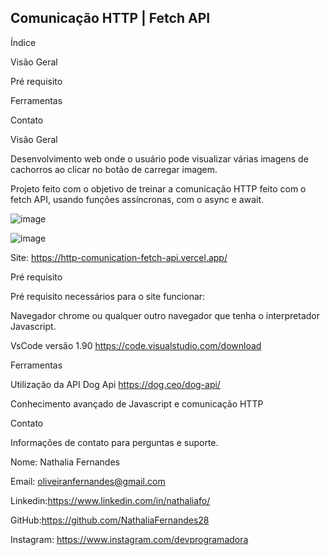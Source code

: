 ## Comunicação HTTP | Fetch API

Índice


Visão Geral

Pré requisito

Ferramentas

Contato



Visão Geral

Desenvolvimento web onde o usuário pode visualizar várias imagens de cachorros ao clicar no botão de carregar imagem.

Projeto feito com o objetivo de treinar a comunicação HTTP feito com o fetch API, usando funções assíncronas, com o async e await. 

![image](https://github.com/user-attachments/assets/1ecf249b-a091-4b3a-a86f-cdbd66cea165)


![image](https://github.com/user-attachments/assets/70964af0-6e64-4a76-8e3d-478b3a88d96f)

Site: https://http-comunication-fetch-api.vercel.app/



Pré requisito

Pré requisito necessários para o site funcionar:

Navegador chrome ou qualquer outro navegador que tenha o interpretador Javascript.

VsCode versão 1.90 https://code.visualstudio.com/download



Ferramentas

Utilização da API Dog Api <link>https://dog.ceo/dog-api/<link>

Conhecimento avançado de Javascript e comunicação HTTP



Contato

Informações de contato para perguntas e suporte.

Nome: Nathalia Fernandes

Email: oliveiranfernandes@gmail.com

Linkedin:https://www.linkedin.com/in/nathaliafo/

GitHub:https://github.com/NathaliaFernandes28

Instagram: https://www.instagram.com/devprogramadora
